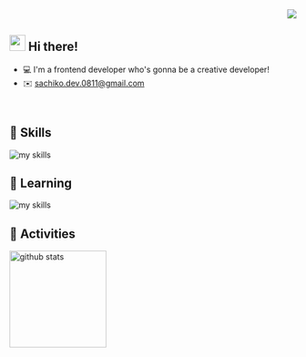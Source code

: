 <div align="right">
  <img src="https://komarev.com/ghpvc/?username=happy-ko-kamakura" />
</div>

## <img src="https://media2.giphy.com/media/v1.Y2lkPTc5MGI3NjExbTh5M2U4ajFyOGIwMTRmN2JibGM2dGZ5bHVqNDdqeGF1NGI4azQ2dyZlcD12MV9pbnRlcm5hbF9naWZfYnlfaWQmY3Q9cw/QxShMTi7HjtLMlUbUr/giphy.gif" width="28"> Hi there!

- 💻 I'm a frontend developer who's gonna be a creative developer!
- ✉️ sachiko.dev.0811@gmail.com
<br>

## 📕 Skills
<img alt="my skills" src="https://skillicons.dev/icons?theme=dark&perline=7&i=html,css,js,ts,react,next,figma,python,sass,tailwind,materialui,styledcomponents,ai,ps,aws,xd,gitlab" />
<br>

## 📝 Learning
<img alt="my skills" src="https://skillicons.dev/icons?theme=dark&perline=7&i=threejs" />
<br>

## 🌱 Activities
<div align="left"> 
  <img alt="github stats" height="170px" src="https://github-readme-stats.vercel.app/api/top-langs/?username=happy-ko-kamakura&theme=vue-dark&layout=compact" />
</div>
